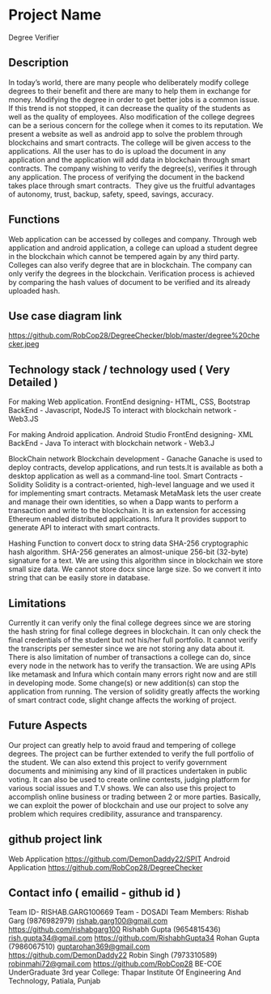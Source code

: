 # Project Name
Degree Verifier

## Description
In today’s world, there are many people who deliberately modify college degrees to their benefit and there are many to help them in exchange for money. Modifying the degree in order to get better jobs is a common issue. If this trend is not stopped, it can decrease the quality of the students as well as the quality of employees. Also modification of the college degrees can be a serious concern for the college when it comes to its reputation. We present a website as well as android app to solve the problem through blockchains and smart contracts. The college will be given access to the applications. All the user has to do is upload the document in any application and the application will add data in blockchain through smart contracts. The company wishing to verify the degree(s), verifies it through any application. The process of verifying the document in the backend takes place through smart contracts. ​ They give us the fruitful advantages of autonomy, trust, backup, safety, speed,
savings, accuracy.

## Functions
Web application can be accessed by colleges and company. Through web application and android application, a college can upload a student degree in the blockchain which cannot be tempered again by any third party. Colleges can also verify degree that are in blockchain. The company can only verify the degrees in the blockchain. Verification process is achieved by comparing the hash values of document to be verified and its already uploaded hash.

## Use case diagram link
https://github.com/RobCop28/DegreeChecker/blob/master/degree%20checker.jpeg

## Technology stack / technology used ( Very Detailed )
For making Web application.
FrontEnd designing- HTML, CSS, Bootstrap
BackEnd - Javascript, NodeJS
To interact with blockchain network - Web3.JS

For making Android application.
Android Studio
FrontEnd designing- XML
BackEnd - Java
To interact with blockchain network - Web3.J

BlockChain network
Blockchain development - Ganache
Ganache is used to deploy contracts, develop applications, and run tests.It is available as both a desktop application as well as a command-line tool. 
Smart Contracts - Solidity
Solidity is a contract-oriented, high-level language and we used it for implementing smart contracts. 
Metamask
MetaMask lets the user create and manage their own identities, so when a Dapp wants to perform a transaction and write to the blockchain. It is an extension for accessing Ethereum enabled distributed applications.
Infura
It provides support to generate API to interact with smart contracts.

Hashing Function to convert docx to string data
SHA-256 cryptographic hash algorithm. SHA-256 generates an almost-unique 256-bit (32-byte) signature for a text. We are using this algorithm since in blockchain we store small size data. We cannot store docx since large size. So we convert it into string that can be easily store in database.


## Limitations
Currently it can verify only the final college degrees since we are storing the hash string for final college degrees in blockchain. It can only check the final credentials of the student but not his/her full portfolio. It cannot verify the transcripts per semester since we are not storing any data about it. There is also limitation of number of transactions a college can do, since every node in the network has to verify the transaction. We are using APIs like metamask and Infura which contain many errors right now and are still in developing mode. Some change(s) or new addition(s) can stop the application from running. The version of solidity greatly affects the working of smart contract code, slight change affects the working of project.

## Future Aspects
Our project can greatly help to avoid fraud and tempering of college degrees. The project can be further extended to verify the full portfolio of the student. We can also extend this project to verify government documents and minimising any kind of ill practices undertaken in public voting. It can also be used to create online contests, judging platform for various social issues and  T.V shows. We can also use this project to accomplish online business or trading between 2 or more parties. Basically, we can exploit the power of blockchain and use our project to solve any problem which requires credibility, assurance and transparency.

## github project link
Web Application
https://github.com/DemonDaddy22/SPIT
Android Application
https://github.com/RobCop28/DegreeChecker
## Contact info ( emailid - github id )
Team ID- RISHAB.GARG100669
Team - DOSADI
Team Members:
Rishab Garg (9876982979) rishab.garg100@gmail.com
https://github.com/rishabgarg100
Rishabh Gupta (9654815436) rish.gupta34@gmail.com
https://github.com/RishabhGupta34
Rohan Gupta (7986067510) guptarohan369@gmail.com
https://github.com/DemonDaddy22
Robin Singh (7973310589) robinmahi72@gmail.com
https://github.com/RobCop28
BE-COE UnderGraduate 3rd year
College:
Thapar Institute Of Engineering And Technology, Patiala, Punjab

